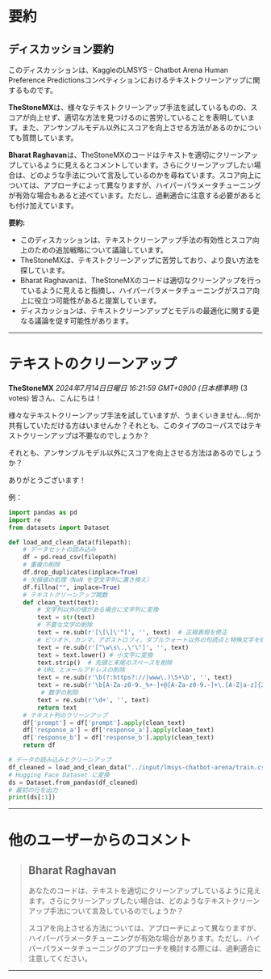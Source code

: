 # 要約 
## ディスカッション要約

このディスカッションは、KaggleのLMSYS - Chatbot Arena Human Preference Predictionsコンペティションにおけるテキストクリーンアップに関するものです。

**TheStoneMX**は、様々なテキストクリーンアップ手法を試しているものの、スコアが向上せず、適切な方法を見つけるのに苦労していることを表明しています。また、アンサンブルモデル以外にスコアを向上させる方法があるのかについても質問しています。

**Bharat Raghavan**は、TheStoneMXのコードはテキストを適切にクリーンアップしているように見えるとコメントしています。さらにクリーンアップしたい場合は、どのような手法について言及しているのかを尋ねています。スコア向上については、アプローチによって異なりますが、ハイパーパラメータチューニングが有効な場合もあると述べています。ただし、過剰適合に注意する必要があるとも付け加えています。

**要約:**

* このディスカッションは、テキストクリーンアップ手法の有効性とスコア向上のための追加戦略について議論しています。
* TheStoneMXは、テキストクリーンアップに苦労しており、より良い方法を探しています。
* Bharat Raghavanは、TheStoneMXのコードは適切なクリーンアップを行っているように見えると指摘し、ハイパーパラメータチューニングがスコア向上に役立つ可能性があると提案しています。
* ディスカッションは、テキストクリーンアップとモデルの最適化に関する更なる議論を促す可能性があります。 


---
# テキストのクリーンアップ

**TheStoneMX** *2024年7月14日日曜日 16:21:59 GMT+0900 (日本標準時)* (3 votes)
皆さん、こんにちは！

様々なテキストクリーンアップ手法を試していますが、うまくいきません…何か共有していただける方はいませんか？それとも、このタイプのコーパスではテキストクリーンアップは不要なのでしょうか？

それとも、アンサンブルモデル以外にスコアを向上させる方法はあるのでしょうか？

ありがとうございます！

例：

```python
import pandas as pd
import re
from datasets import Dataset

def load_and_clean_data(filepath):
    # データセットの読み込み
    df = pd.read_csv(filepath)
    # 重複の削除
    df.drop_duplicates(inplace=True)
    # 欠損値の処理（NaN を空文字列に置き換え）
    df.fillna("", inplace=True)
    # テキストクリーンアップ関数
    def clean_text(text):
        # 文字列以外の値がある場合に文字列に変換
        text = str(text)
        # 不要な文字の削除
        text = re.sub(r'[\[\]\'"]', '', text)  # 正規表現を修正
        # ピリオド、カンマ、アポストロフィ、ダブルクォート以外の句読点と特殊文字を削除
        text = re.sub(r'[^\w\s\.,\'\"]', '', text)       
        text = text.lower() # 小文字に変換
        text.strip()  # 先頭と末尾のスペースを削除
        # URL とメールアドレスの削除
        text = re.sub(r'\b(?:https?://|www\.)\S+\b', '', text)
        text = re.sub(r'\b[A-Za-z0-9._%+-]+@[A-Za-z0-9.-]+\.[A-Z|a-z]{2,}\b', '', text)
         # 数字の削除
        text = re.sub(r'\d+', '', text)
        return text
    # テキスト列のクリーンアップ
    df['prompt'] = df['prompt'].apply(clean_text)
    df['response_a'] = df['response_a'].apply(clean_text)
    df['response_b'] = df['response_b'].apply(clean_text)
    return df

# データの読み込みとクリーンアップ
df_cleaned = load_and_clean_data("../input/lmsys-chatbot-arena/train.csv")
# Hugging Face Dataset に変換
ds = Dataset.from_pandas(df_cleaned)
# 最初の行を出力
print(ds[:1])
```

---
# 他のユーザーからのコメント

> ## Bharat Raghavan
> 
> あなたのコードは、テキストを適切にクリーンアップしているように見えます。さらにクリーンアップしたい場合は、どのようなテキストクリーンアップ手法について言及しているのでしょうか？
> 
> スコアを向上させる方法については、アプローチによって異なりますが、ハイパーパラメータチューニングが有効な場合があります。ただし、ハイパーパラメータチューニングのアプローチを検討する際には、過剰適合に注意してください。
> 
> 
> 
---

